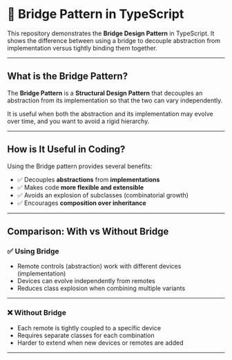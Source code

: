 # 🌉 Bridge Pattern in TypeScript

This repository demonstrates the **Bridge Design Pattern** in TypeScript. It shows the difference between using a bridge to decouple abstraction from implementation versus tightly binding them together.

---

## What is the Bridge Pattern?

The **Bridge Pattern** is a **Structural Design Pattern** that decouples an abstraction from its implementation so that the two can vary independently.  

It is useful when both the abstraction and its implementation may evolve over time, and you want to avoid a rigid hierarchy.

---

## How is It Useful in Coding?

Using the Bridge pattern provides several benefits:

- ✅ Decouples **abstractions** from **implementations**  
- ✅ Makes code **more flexible and extensible**  
- ✅ Avoids an explosion of subclasses (combinatorial growth)  
- ✅ Encourages **composition over inheritance**  

---

## Comparison: With vs Without Bridge

### ✅ Using Bridge

- Remote controls (abstraction) work with different devices (implementation)  
- Devices can evolve independently from remotes  
- Reduces class explosion when combining multiple variants  

---

### ❌ Without Bridge

- Each remote is tightly coupled to a specific device  
- Requires separate classes for each combination 
- Harder to extend when new devices or remotes are added  

---
